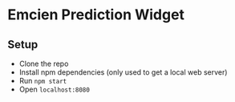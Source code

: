 # Emcien Prediction Widget

## Setup

* Clone the repo
* Install npm dependencies (only used to get a local web server)
* Run `npm start`
* Open `localhost:8080`
